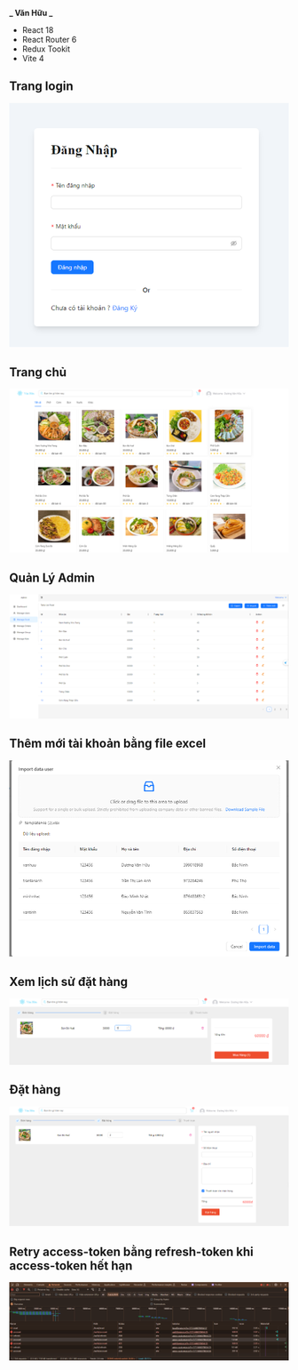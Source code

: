 **_ Văn Hữu _**

- React 18
- React Router 6
- Redux Tookit
- Vite 4
<h2>Trang login</h2>

![Alt text](./src/assets/login.png)

<h2>Trang chủ</h2>

![Alt text](./src/assets/home.png)

<h2>Quản Lý Admin</h2>

![Alt text](./src/assets/quanlyadmin.png)

<h2>Thêm mới tài khoản bằng file excel  </h2>

![Alt text](./src/assets/importExcel.png)

<h2>Xem lịch sử đặt hàng</h2>

![Alt text](./src/assets/viewOrder.png)

<h2>Đặt hàng</h2>

![Alt text](./src/assets/order.png)

<h2>Retry access-token bằng refresh-token khi access-token hết hạn</h2>

![Alt text](./src/assets/retryaccesstoken.png)
